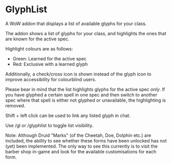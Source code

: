 # GlyphList
A WoW addon that displays a list of available glyphs for your class.

The addon shows a list of glyphs for your class, and highlights the ones that are known for the active spec.

Highlight colours are as follows:
- Green: Learned for the active spec
- Red: Exclusive with a learned glyph

Additionally, a check/cross icon is shown instead of the glyph icon to improve accessibility for colourblind users.

Please bear in mind that the list highlights glyphs for the active spec *only*. If you have glyphed a certain spell in one spec and then switch to another spec where that spell is either not glyphed or unavailable, the highlighting is removed.

Shift + left click can be used to link any listed glyph in chat.

Use /gl or /glyphlist to toggle list visibility.

Note: Although Druid "Marks" (of the Cheetah, Doe, Dolphin etc.) are included, the ability to see whether these forms have been unlocked has not (yet) been implemented. The only way to see this currently is to visit the barber shop in-game and look for the available customisations for each form.

